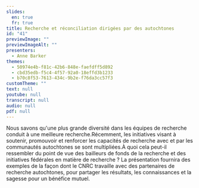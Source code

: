 ```yaml
---
slides:
  en: true
  fr: true
title: Recherche et réconciliation dirigées par des autochtones
id: "41"
previewImage: ""
previewImageAlt: ""
presenters:
  - Anne Barker
themes:
  - 50974e4b-f81c-42b6-848e-faefdff5d892
  - cbd35edb-f5c4-4f57-92a0-18effd3b1233
  - b70c8f53-7613-434c-9b2e-f76da3cc57f3
customTheme: ""
text: null
youtube: null
transcript: null
audio: null
pdf: null
---
```

Nous savons qu'une plus grande diversité dans les équipes de recherche conduit à une meilleure recherche.Récemment, les initiatives visant à soutenir, promouvoir et renforcer les capacités de recherche avec et par les communautés autochtones se sont multipliées.À quoi cela peut-il ressembler du point de vue des bailleurs de fonds de la recherche et des initiatives fédérales en matière de recherche ? La présentation fournira des exemples de la façon dont le CNRC travaille avec des partenaires de recherche autochtones, pour partager les résultats, les connaissances et la sagesse pour un bénéfice mutuel.
